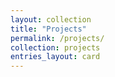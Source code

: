 ```yaml
---
layout: collection
title: "Projects"
permalink: /projects/
collection: projects
entries_layout: card
---
```


